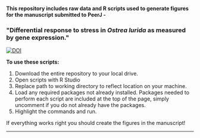 
####  This repository includes raw data and R scripts used to generate figures for the manuscript submitted to PeerJ - 

### "Differential response to stress in *Ostrea lurida* as measured by gene expression."

[![DOI](https://zenodo.org/badge/77959358.svg)](https://zenodo.org/badge/latestdoi/77959358)



**To use these scripts:**

1. Download the entire repository to your local drive. 
2. Open scripts with R Studio
3. Replace path to working directory to reflect location on your machine.
4. Load any required packages not already installed. Packages needed to perform each script are included at the top of the page, simply uncomment if you do not already have the packages.
6. Highlight the commands and run. 

If everything works right you should create the figures in the manuscript!

---


